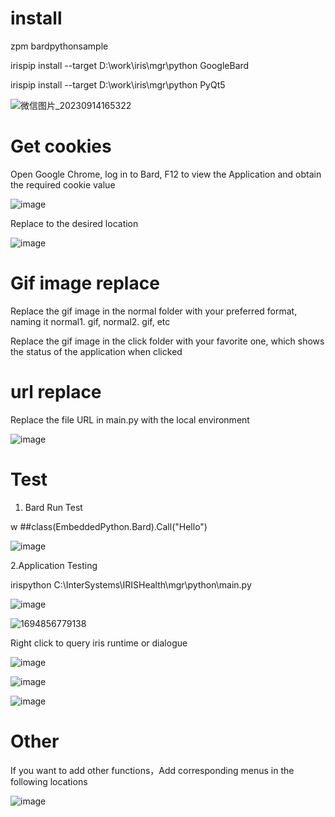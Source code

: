
# install
 zpm bardpythonsample
 
 irispip install  --target D:\work\iris\mgr\python GoogleBard

 irispip install  --target D:\work\iris\mgr\python PyQt5
 
![微信图片_20230914165322](https://github.com/AAdacangjiujiu/BardPythonSample/assets/144994347/8a32b1e3-89de-4168-aa0f-be01ac99afcb)
# Get cookies
Open Google Chrome, log in to Bard, F12 to view the Application and obtain the required cookie value
 
![image](https://github.com/AAdacangjiujiu/BardPythonSample/assets/144994347/1a40cdba-b2e7-437a-ac27-27e90888039c)


Replace to the desired location

![image](https://github.com/AAdacangjiujiu/BardPythonSample/assets/144994347/b606bdcf-c5d1-4a52-b18b-e2bb9b413946)

# Gif image replace

Replace the gif image in the normal folder with your preferred format, naming it normal1. gif, normal2. gif, etc

Replace the gif image in the click folder with your favorite one, which shows the status of the application when clicked

# url replace

Replace the file URL in main.py with the local environment

![image](https://github.com/AAdacangjiujiu/BardPythonSample/assets/144994347/e930c8c7-ef99-461e-9b83-741934080ca1)

# Test
1. Bard Run Test

w ##class(EmbeddedPython.Bard).Call("Hello")

![image](https://github.com/AAdacangjiujiu/BardPythonSample/assets/144994347/4b746320-1f55-4ca8-a120-396a1b8fe764)

2.Application Testing

irispython C:\InterSystems\IRISHealth\mgr\python\main.py

![image](https://github.com/AAdacangjiujiu/BardPythonSample/assets/144994347/12a5161c-6d81-4729-bd8d-4d0be1ad060a)

![1694856779138](https://github.com/AAdacangjiujiu/BardPythonSample/assets/144994347/afb10d8d-9ffd-428f-9118-b070b213f957)

Right click to query iris runtime or dialogue

![image](https://github.com/AAdacangjiujiu/BardPythonSample/assets/144994347/84280223-5df1-4db0-aefc-e328f64e9be8)

![image](https://github.com/AAdacangjiujiu/BardPythonSample/assets/144994347/b06ee0b3-be3c-4e3e-bf28-3a0ff839a013)

![image](https://github.com/AAdacangjiujiu/BardPythonSample/assets/144994347/2d852920-8708-4dc4-8367-5f7d6f827ca5)

# Other
If you want to add other functions，Add corresponding menus in the following locations

![image](https://github.com/AAdacangjiujiu/BardPythonSample/assets/144994347/26412c25-2c76-4bd1-8025-622b5e090781)



